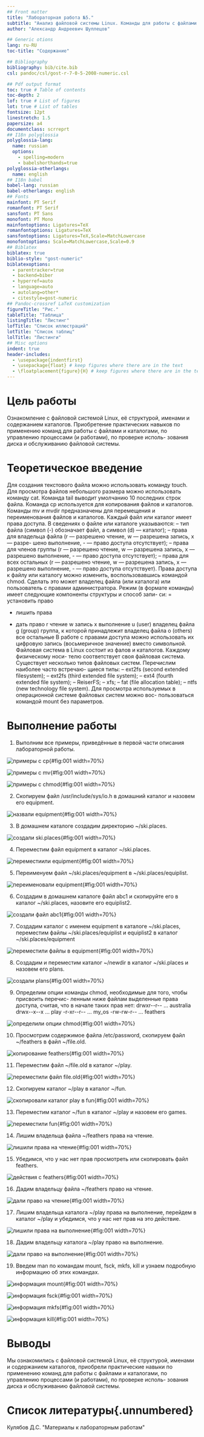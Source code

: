 ```yaml
---
## Front matter
title: "Лабораторная работа №5."
subtitle: "Анализ файловой системы Linux. Команды для работы с файлами и каталогами."
author: "Александр Андреевич Шуплецов"

## Generic otions
lang: ru-RU
toc-title: "Содержание"

## Bibliography
bibliography: bib/cite.bib
csl: pandoc/csl/gost-r-7-0-5-2008-numeric.csl

## Pdf output format
toc: true # Table of contents
toc-depth: 2
lof: true # List of figures
lot: true # List of tables
fontsize: 12pt
linestretch: 1.5
papersize: a4
documentclass: scrreprt
## I18n polyglossia
polyglossia-lang:
  name: russian
  options:
	- spelling=modern
	- babelshorthands=true
polyglossia-otherlangs:
  name: english
## I18n babel
babel-lang: russian
babel-otherlangs: english
## Fonts
mainfont: PT Serif
romanfont: PT Serif
sansfont: PT Sans
monofont: PT Mono
mainfontoptions: Ligatures=TeX
romanfontoptions: Ligatures=TeX
sansfontoptions: Ligatures=TeX,Scale=MatchLowercase
monofontoptions: Scale=MatchLowercase,Scale=0.9
## Biblatex
biblatex: true
biblio-style: "gost-numeric"
biblatexoptions:
  - parentracker=true
  - backend=biber
  - hyperref=auto
  - language=auto
  - autolang=other*
  - citestyle=gost-numeric
## Pandoc-crossref LaTeX customization
figureTitle: "Рис."
tableTitle: "Таблица"
listingTitle: "Листинг"
lofTitle: "Список иллюстраций"
lotTitle: "Список таблиц"
lolTitle: "Листинги"
## Misc options
indent: true
header-includes:
  - \usepackage{indentfirst}
  - \usepackage{float} # keep figures where there are in the text
  - \floatplacement{figure}{H} # keep figures where there are in the text
---
```


# Цель работы

Ознакомление с файловой системой Linux, её структурой, именами и содержанием
каталогов. Приобретение практических навыков по применению команд для работы
с файлами и каталогами, по управлению процессами (и работами), по проверке исполь-
зования диска и обслуживанию файловой системы.

# Теоретическое введение

Для создания текстового файла можно использовать команду touch. Для просмотра файлов небольшого размера можно использовать команду cat. Команда tail выводит умолчанию 10 последних строк файла. Команда cp используется для копирования файлов и каталогов. Команды mv и mvdir предназначены для перемещения и переименования файлов
и каталогов. Каждый файл или каталог имеет права доступа.
В сведениях о файле или каталоге указываются:
– тип файла (символ (-) обозначает файл, а символ (d) — каталог);
– права для владельца файла (r — разрешено чтение, w — разрешена запись, x — разре-
шено выполнение, - — право доступа отсутствует);
– права для членов группы (r — разрешено чтение, w — разрешена запись, x — разрешено
выполнение, - — право доступа отсутствует);
– права для всех остальных (r — разрешено чтение, w — разрешена запись, x — разрешено
выполнение, - — право доступа отсутствует).
 Права доступа к файлу или каталогу можно изменить, воспользовавшись командой
chmod. Сделать это может владелец файла (или каталога) или пользователь с правами
администратора. Режим (в формате команды) имеет следующие компоненты структуры и способ запи-
си:
= установить право
- лишить права
+ дать право
r чтение
w запись
x выполнение
u (user) владелец файла
g (group) группа, к которой принадлежит владелец файла
o (others) все остальные
В работе с правами доступа можно использовать их цифровую запись (восьмеричное
значение) вместо символьной.
Файловая система в Linux состоит из фалов и каталогов. Каждому физическому носи-
телю соответствует своя файловая система.
Существует несколько типов файловых систем. Перечислим наиболее часто встречаю-
щиеся типы:
– ext2fs (second extended filesystem);
– ext2fs (third extended file system);
– ext4 (fourth extended file system);
– ReiserFS;
– xfs;
– fat (file allocation table);
– ntfs (new technology file system).
Для просмотра используемых в операционной системе файловых систем можно вос-
пользоваться командой mount без параметров.

# Выполнение работы

1. Выполним все примеры, приведённые в первой части описания лабораторной работы. 

![примеры с cp](image/cp.jpg){#fig:001 width=70%}

![примеры с mv](image/mv.jpg){#fig:001 width=70%}

![примеры с chmod](image/chmod.jpg){#fig:001 width=70%}

2. Скопируем файл /usr/include/sys/io.h в домашний каталог и назовем его
equipment. 

![назвали equipment](image/2.1.jpg){#fig:001 width=70%}

3. В домашнем каталоге создадим директорию ~/ski.places.  

![создали ski.places](image/2.2.jpg){#fig:001 width=70%}

4. Переместим файл equipment в каталог ~/ski.places.  

![переместиили equipment](image/2.3.jpg){#fig:001 width=70%}

5. Переименуем файл ~/ski.plaсes/equipment в ~/ski.plaсes/equiplist. 

![переименовали equipment](image/2.4.jpg){#fig:001 width=70%}

6. Создадим в домашнем каталоге файл abc1 и скопируйте его в каталог
~/ski.plaсes, назовите его equiplist2. 

![создали файл abc1](image/2.5.jpg){#fig:001 width=70%}

7. Cоздадим каталог с именем equipment в каталоге ~/ski.plaсes, переместим файлы ~/ski.plaсes/equiplist и equiplist2 в каталог ~/ski.plaсes/equipment 

![переместили файлы в equipment](image/2.7.jpg){#fig:001 width=70%}

8. Создадим и переместим каталог ~/newdir в каталог ~/ski.plaсes и назовем
его plans. 

![создали plans](image/2.8.jpg){#fig:001 width=70%}

9. Определим опции команды chmod, необходимые для того, чтобы присвоить перечис-
ленным ниже файлам выделенные права доступа, считая, что в начале таких прав
нет:
drwxr--r-- ... australia
drwx--x--x ... play
-r-xr--r-- ... my_os
-rw-rw-r-- ... feathers 

![определили опции chmod](image/3.jpg){#fig:001 width=70%}

10. Просмотрим содержимое файла /etc/password, скопируем файл ~/feathers в файл ~/file.old. 

![копирование feathers](image/4.2.jpg){#fig:001 width=70%}

11. Переместим файл ~/file.old в каталог ~/play.  

![переместили файл file.old ](image/4.3.jpg){#fig:001 width=70%}

12. Скопируем каталог ~/play в каталог ~/fun. 

![скопировали каталог play в fun](image/4.4.jpg){#fig:001 width=70%}

13. Переместим каталог ~/fun в каталог ~/play и назовем его games.  

![переместили fun](image/4.5.jpg){#fig:001 width=70%}

14. Лишим владельца файла ~/feathers права на чтение. 

![лишили права на чтение](image/4.6.jpg){#fig:001 width=70%}

15. Убедимся, что у нас нет прав просмотреть или скопировать файл feathers. 

![действия с feathers](image/4.7.jpg){#fig:001 width=70%}

16. Дадим владельцу файла ~/feathers право на чтение.

![дали право на чтение](image/4.9.jpg){#fig:001 width=70%}

17. Лишим владельца каталога ~/play права на выполнение, перейдем в каталог ~/play и убедимся, что у нас нет прав на это действие. 

![лишили права на выполнение](image/4.10.jpg){#fig:001 width=70%}

18. Дадим владельцу каталога ~/play право на выполнение. 

![дали право на выполнение](image/4.12.jpg){#fig:001 width=70%}

19. Введем man по командам mount, fsck, mkfs, kill и узнаем подробную информацию об этих командах. 

![информация mount ](image/mount.jpg){#fig:001 width=70%}

![информация fsck ](image/fsck.jpg){#fig:001 width=70%}

![информация mkfs](image/mkfs.jpg){#fig:001 width=70%}

![информация kill ](image/kill.jpg){#fig:001 width=70%}

# Выводы

Мы ознакомились с файловой системой Linux, её структурой, именами и содержанием
каталогов, приобрели практические навыки по применению команд для работы
с файлами и каталогами, по управлению процессами (и работами), по проверке исполь-
зования диска и обслуживанию файловой системы.

# Список литературы{.unnumbered}

Кулябов Д.С. "Материалы к лабораторным работам"
